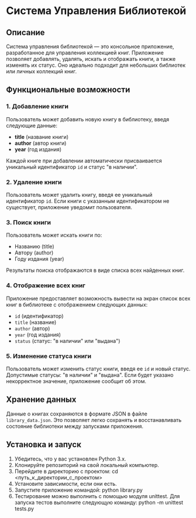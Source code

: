 # Система Управления Библиотекой

## Описание
Система управления библиотекой — это консольное приложение, разработанное для управления коллекцией книг. Приложение позволяет добавлять, удалять, искать и отображать книги, а также изменять их статус. Оно идеально подходит для небольших библиотек или личных коллекций книг.

## Функциональные возможности

### 1. Добавление книги
Пользователь может добавить новую книгу в библиотеку, введя следующие данные:
- **title** (название книги)
- **author** (автор книги)
- **year** (год издания)

Каждой книге при добавлении автоматически присваивается уникальный идентификатор `id` и статус "в наличии".

### 2. Удаление книги
Пользователь может удалить книгу, введя ее уникальный идентификатор `id`. Если книги с указанным идентификатором не существует, приложение уведомит пользователя.

### 3. Поиск книги
Пользователь может искать книги по:
- Названию (title)
- Автору (author)
- Году издания (year)

Результаты поиска отображаются в виде списка всех найденных книг.

### 4. Отображение всех книг
Приложение предоставляет возможность вывести на экран список всех книг в библиотеке с отображением следующих данных:
- `id` (идентификатор)
- `title` (название)
- `author` (автор)
- `year` (год издания)
- `status` (статус: "в наличии" или "выдана")

### 5. Изменение статуса книги
Пользователь может изменить статус книги, введя ее `id` и новый статус. Допустимые статусы: "в наличии" и "выдана". Если будет указано некорректное значение, приложение сообщит об этом.

## Хранение данных
Данные о книгах сохраняются в формате JSON в файле `library_data.json`. Это позволяет легко сохранять и восстанавливать состояние библиотеки между запусками приложения.

## Установка и запуск
1. Убедитесь, что у вас установлен Python 3.x.
2. Клонируйте репозиторий на свой локальный компьютер.
3. Перейдите в директорию с проектом: cd <путь_к_директории_с_проектом>
4. Установите зависимости, если они есть.
5. Запустите приложение командой: python library.py
6. Тестирование можно выполнить с помощью модуля unittest. Для запуска тестов выполните следующую команду: python -m unittest tests.py
